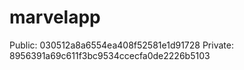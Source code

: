 # marvelapp

Public: 030512a8a6554ea408f52581e1d91728
Private: 8956391a69c611f3bc9534ccecfa0de2226b5103
